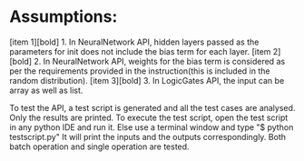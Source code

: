 # Assumptions:
[item 1][bold] 1. In NeuralNetwork API, hidden layers passed as the parameters for init does not include the bias term for each layer.
[item 2][bold] 2. In NeuralNetwork API, weights for the bias term is considered as per the requirements provided in the instruction(this is included in the random distribution).
[item 3][bold] 3. In LogicGates API, the input can be array as well as list.


To test the API, a test script is generated and all the test cases are analysed. Only the results are printed. 
To execute the test script, open the test script in any python IDE and run it. Else use a terminal window and type "$ python testscript.py"
It will print the inputs and the outputs correspondingly. Both batch operation and single operation are tested.

